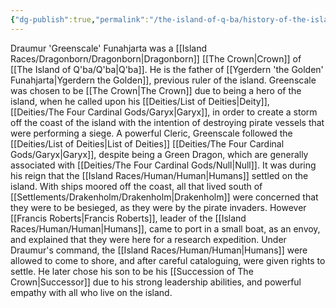 ```yaml
---
{"dg-publish":true,"permalink":"/the-island-of-q-ba/history-of-the-island/previous-rulers/draumur-greenscale-funahjarta/"}
---
```



Draumur 'Greenscale' Funahjarta was a [[Island Races/Dragonborn/Dragonborn\|Dragonborn]] [[The Crown\|Crown]] of [[The Island of Q'ba/Q'ba\|Q'ba]]. He is the father of [[Ygerdern 'the Golden' Funahjarta\|Ygerdern the Golden]], previous ruler of the island.
Greenscale was chosen to be [[The Crown\|The Crown]] due to being a hero of the island, when he called upon his [[Deities/List of Deities\|Deity]], [[Deities/The Four Cardinal Gods/Garyx\|Garyx]], in order to create a storm off the coast of the island with the intention of destroying pirate vessels that were performing a siege.
A powerful Cleric, Greenscale followed the [[Deities/List of Deities\|List of Deities]] [[Deities/The Four Cardinal Gods/Garyx\|Garyx]], despite being a Green Dragon, which are generally associated with [[Deities/The Four Cardinal Gods/Null\|Null]].
It was during his reign that the [[Island Races/Human/Human\|Humans]] settled on the island. With ships moored off the coast, all that lived south of [[Settlements/Drakenholm/Drakenholm\|Drakenholm]] were concerned that they were to be besieged, as they were by the pirate invaders. However [[Francis Roberts\|Francis Roberts]], leader of the [[Island Races/Human/Human\|Humans]], came to port in a small boat, as an envoy, and explained that they were here for a research expedition. Under Draumur's command, the [[Island Races/Human/Human\|Humans]] were allowed to come to shore, and after careful cataloguing, were given rights to settle.
He later chose his son to be his [[Succession of The Crown\|Successor]] due to his strong leadership abilities, and powerful empathy with all who live on the island. 
